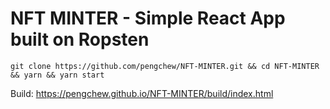# NFT MINTER - Simple React App built on Ropsten

```git clone https://github.com/pengchew/NFT-MINTER.git && cd NFT-MINTER && yarn && yarn start```

Build: https://pengchew.github.io/NFT-MINTER/build/index.html
